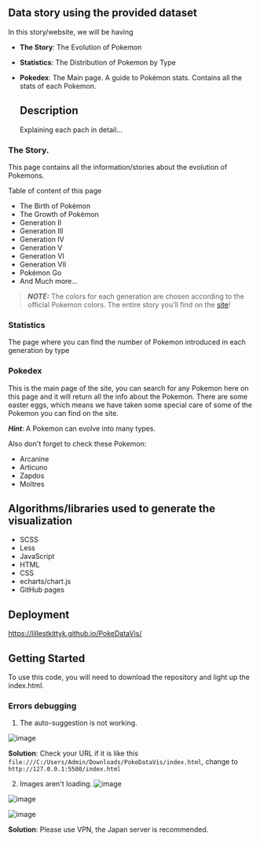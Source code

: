 ## Data story using the provided dataset

In this story/website, we will be having

- **The Story**: The Evolution of Pokemon
- **Statistics**: The Distribution of Pokemon by Type 
- **Pokedex**: The Main page. A guide to Pokémon stats. Contains all the stats of each Pokemon.

  ## Description
  Explaining each pach in detail...
 ### The Story.
This page contains all the information/stories about the evolution of Pokemons.

Table of content of this page

- The Birth of Pokémon
- The Growth of Pokémon
- Generation II
- Generation III
- Generation IV
- Generation V
- Generation VI
- Generation VII
- Pokémon Go
- And Much more...

> **_NOTE:_**  The colors for each generation are chosen according to the official Pokemon colors.
The entire story you'll find on the [site](https://lillestkittyk.github.io/PokeDataVis/)!

### Statistics

The page where you can find the number of Pokemon introduced in each generation by type

### Pokedex

This is the main page of the site, you can search for any Pokemon here on this page and it will return all the info about the Pokemon.
There are some easter eggs, which means we have taken some special care of some of the Pokemon you can find on the site.

***Hint***: A Pokemon can evolve into many types.

Also don't forget to check these Pokemon:
- Arcanine
- Articuno
- Zapdos
- Moltres



## Algorithms/libraries used to generate the visualization
- SCSS
- Less
- JavaScript
- HTML 
- CSS
- echarts/chart.js
- GitHub pages

## Deployment

https://lillestkittyk.github.io/PokeDataVis/
  
## Getting Started

To use this code, you will need to download the repository and light up  the index.html.

### Errors debugging
1. The auto-suggestion is not working.
   
![image](https://github.com/cnu1812/PokeDataVis/assets/75531528/67dac77f-003a-4b6b-8f5e-0ede4dec8bf2)

**Solution**: Check your URL if it is like this `file:///C:/Users/Admin/Downloads/PokeDataVis/index.html`, change to `http://127.0.0.1:5500/index.html`

2. Images aren't loading.
![image](https://github.com/cnu1812/PokeDataVis/assets/75531528/8c97b0d7-c2e1-48b8-9476-b1b373f960a0)

![image](https://github.com/cnu1812/PokeDataVis/assets/75531528/a831f2f1-7b65-488a-ae48-0e0f94d11778)

![image](https://github.com/cnu1812/PokeDataVis/assets/75531528/c6b8ae3e-66bb-463f-9c37-cac94ec2028f)

**Solution**: Please use VPN, the Japan server is recommended.



